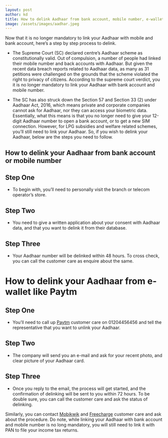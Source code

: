 ```yaml
---
layout: post
author: kd
title: How to delink Aadhaar from bank account, mobile number, e-wallets like Paytm, and more
image: /assets/images/aadhar.jpeg
---
```

Now that it is no longer mandatory to link your Aadhaar with mobile and bank account, here’s a step by step process to delink.

* The Supreme Court (SC) declared centre’s Aadhaar scheme as constitutionally valid. Out of compulsion, a number of people had linked their mobile number and back accounts with Aadhaar. But given the recent data breach reports related to Aadhaar data, as many as 31 petitions were challenged on the grounds that the scheme violated the right to privacy of citizens. According to the supreme court verdict, you it is no longer mandatory to link your Aadhaar with bank account and mobile number.

* The SC has also struck down the Section 57 and Section 33 (2) under Aadhaar Act, 2016, which means private and corporate companies cannot ask for Aadhaar, nor they can access your biometric data. Essentially, what this means is that you no longer need to give your 12-digit Aadhaar number to open a bank account, or to get a new SIM connection. However, for LPG subsidies and welfare related schemes, you’ll still need to link your Aadhaar. So, if you wish to delink your Aadhaar, below are the steps you need to follow.

## How to delink your Aadhaar from bank account or mobile number
## Step One
* To begin with, you’ll need to personally visit the branch or telecom operator’s store.

## Step Two
* You need to give a written application about your consent with Aadhaar data, and that you want to delink it from their database.

## Step Three
* Your Aadhaar number will be delinked within 48 hours. To cross check, you can call the customer care as enquire about the same.

# How to delink your Aadhaar from e-wallet like Paytm
## Step One
* You’ll need to call up [Paytm](https://paytm.com) customer care on 01204456456 and tell the representative that you want to unlink your Aadhaar.

## Step Two
* The company will send you an e-mail and ask for your recent photo, and clear picture of your Aadhaar card.

## Step Three
* Once you reply to the email, the process will get started, and the confirmation of delinking will be sent to you within 72 hours. To be double sure, you can call the customer care and ask the status of delinking.

Similarly, you can contact [Mobikwik](https://mobikwik.com) and [Freecharge](https://freecharge.com) customer care and ask about the procedure. Do note, while linking your Aadhaar with bank account and mobile number is no long mandatory, you will still need to link it with PAN to file your income tax returns.
